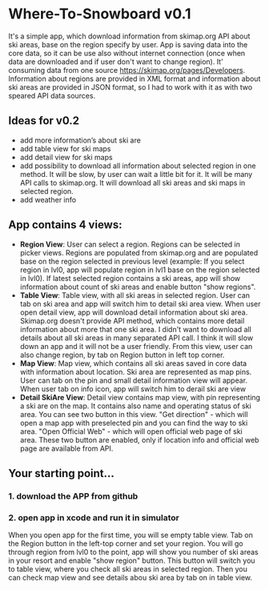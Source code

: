 # Where-To-Snowboard v0.1

It's a simple app, which download information from skimap.org API about ski areas, base on the region specify by user. App is saving data into the core data, so it can be use also without internet connection (once when data are downloaded and if user don't want to change region). It' consuming data from one source https://skimap.org/pages/Developers. Information about regions are provided in XML format and information about ski areas are provided in JSON format, so I had to work with it as with two speared API data sources. 

## Ideas for v0.2
- add more information’s about ski are
- add table view for ski maps
- add detail view for ski maps
- add possibility to download all information about selected region in one method. It will be slow, by user can wait a little bit for it. It will be many API calls to skimap.org. It will download all ski areas and ski maps in selected region.
- add weather info


## App contains 4 views:

* **Region View**: User can select a region. Regions can be selected in picker views. Regions are populated from skimap.org and are populated base on the region selected in previous level (example: If you select region in lvl0, app will populate region in lvl1 base on the region selected in lvl0). If latest selected region contains a ski areas, app will show information about count of ski areas and enable button "show regions".
* **Table View**: Table view, with all ski areas in selected region. User can tab on ski area and app will switch him to detail ski area view. When user open detail view, app will download detail information about ski area. Skimap.org doesn't provide API method, which contains more detail information about more that one ski area. I didn't want to download all details about all ski areas in many separated API call. I think it will slow down an app and it will not be a user friendly. From this view, user can also change region, by tab on Region button in left top corner.
* **Map View**: Map view, which contains all ski areas saved in core data with information about location. Ski area are represented as map pins. User can tab on the pin and small detail information view will appear. When user tab on info icon, app will switch him to derail ski are view
* **Detail SkiAre View**: Detail view contains map view, with pin representing a ski are on the map. It contains also name and operating status of ski area. You can see two button in this view. "Get direction" - which will open a map app with preselected pin and you can find the way to ski area. "Open Official Web" - which will open official web page of ski area. These two button are enabled, only if location info and official web page are available from API.

## Your starting point...
### 1. download the APP from github
### 2. open app in xcode and run it in simulator

When you open app for the first time, you will se empty table view. Tab on the Region button in the left-top corner and set your region. You will go through region from lvl0 to the point, app will show you number of ski areas in your resort and enable "show region" button. This button will switch you to table view, where you check all ski areas in selected region. Then you can check map view and see details abou ski area by tab on in table view. 


